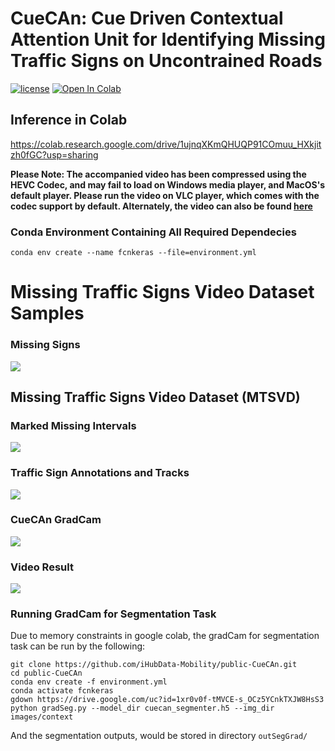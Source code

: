 # CueCAn: Cue Driven Contextual Attention Unit for Identifying Missing Traffic Signs on Uncontrained Roads
[![license](https://img.shields.io/github/license/mashape/apistatus.svg)](LICENSE)
[![Open In Colab](https://colab.research.google.com/assets/colab-badge.svg)](https://colab.research.google.com/drive/1ujnqXKmQHUQP91COmuu_HXkjitzh0fGC?usp=sharing)

## Inference in Colab

https://colab.research.google.com/drive/1ujnqXKmQHUQP91COmuu_HXkjitzh0fGC?usp=sharing

<b>Please Note: The accompanied video has been compressed using the HEVC Codec, and may fail to load on Windows media player, and MacOS's default player. Please run the video on VLC player, which comes with the codec support by default. Alternately, the video can also be found [here](https://youtu.be/4ddlGOkUFKU)</b>

### Conda Environment Containing All Required Dependecies

`conda env create --name fcnkeras --file=environment.yml`

# Missing Traffic Signs Video Dataset Samples

### Missing Signs

![](https://github.com/iHubData-Mobility/public-CueCAn/blob/main/media/gifs/missing_samples.gif)

## Missing Traffic Signs Video Dataset (MTSVD) 

### Marked Missing Intervals

![](https://github.com/iHubData-Mobility/public-CueCAn/blob/main/media/gifs/missingmarked.gif)

### Traffic Sign Annotations and Tracks

![](https://github.com/iHubData-Mobility/public-CueCAn/blob/main/media/gifs/annotations.gif)

### CueCAn GradCam

![](https://github.com/iHubData-Mobility/public-CueCAn/blob/main/media/gifs/gradcam.gif)

### Video Result

![](https://github.com/iHubData-Mobility/public-CueCAn/blob/main/media/gifs/realtime.gif)

### Running GradCam for Segmentation Task

Due to memory constraints in google colab, the gradCam for segmentation task can be run by the following:

```
git clone https://github.com/iHubData-Mobility/public-CueCAn.git
cd public-CueCAn
conda env create -f environment.yml
conda activate fcnkeras
gdown https://drive.google.com/uc?id=1xr0v0f-tMVCE-s_OCz5YCnkTXJW8HsS3
python gradSeg.py --model_dir cuecan_segmenter.h5 --img_dir images/context
```
And the segmentation outputs, would be stored in directory `outSegGrad/`
